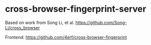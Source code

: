 # cross-browser-fingerprint-server

Based on work from Song Li, et al. 
https://github.com/Song-Li/cross_browser

Frontend:
https://github.com/4erf/cross-browser-fingerprint
